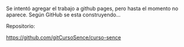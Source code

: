 Se intentó agregar el trabajo a github pages, pero hasta el momento no aparece. Según 
GitHub se esta construyendo...

Repositorio:

https://github.com/gitCursoSence/curso-sence